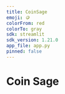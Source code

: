 ```yaml
---
title: CoinSage
emoji: 🪙
colorFrom: red
colorTo: gray
sdk: streamlit
sdk_version: 1.21.0
app_file: app.py
pinned: false
---
```


# Coin Sage